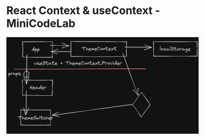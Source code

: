 # React Context & useContext - MiniCodeLab

<img src="https://github.com/MiniCodeLab/taller-react-desde-cero/blob/main/sesion-7-context/public/schema.PNG?raw=true" alt="schema" />
